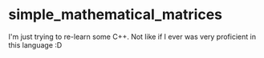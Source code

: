 # simple_mathematical_matrices
I'm just trying to re-learn some C++. Not like if I ever was very proficient in this language :D
